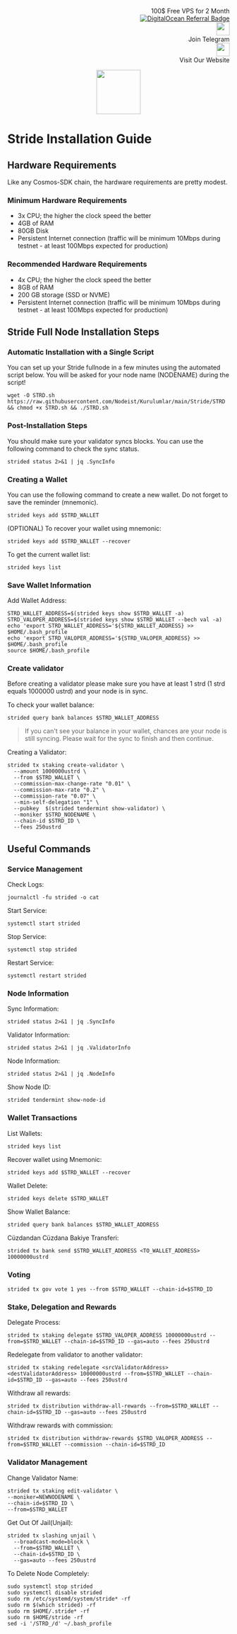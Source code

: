 <p style="font-size:14px" align="right">
 100$ Free VPS for 2 Month <br>
 <a target="_blank" href="https://www.digitalocean.com/?refcode=410c988c8b3e&utm_campaign=Referral_Invite&utm_medium=Referral_Program&utm_source=badge"><img src="https://web-platforms.sfo2.cdn.digitaloceanspaces.com/WWW/Badge%201.svg" alt="DigitalOcean Referral Badge" /></a></br>
 <a href="https://t.me/nodeistt" target="_blank"><img src="https://github.com/Nodeist/Testnet_Kurulumlar/blob/fee87fe32609c1704206721b9fb16e4c5de75a96/telegramlogo.png" width="30"/></a><br>Join Telegram<br>
<a href="https://nodeist.site/" target="_blank"><img src="https://raw.githubusercontent.com/Nodeist/Testnet_Kurulumlar/main/logo.png" width="30"/></a><br> Visit Our Website
</p>



<p align="center">
    <img height="100" src="https://i.hizliresim.com/qa5txaz.png">
</p>

# Stride Installation Guide
## Hardware Requirements
Like any Cosmos-SDK chain, the hardware requirements are pretty modest.

### Minimum Hardware Requirements
  - 3x CPU; the higher the clock speed the better
  - 4GB of RAM
  - 80GB Disk
  - Persistent Internet connection (traffic will be minimum 10Mbps during testnet - at least 100Mbps expected for production)

### Recommended Hardware Requirements
  - 4x CPU; the higher the clock speed the better
  - 8GB of RAM
  - 200 GB storage (SSD or NVME)
  - Persistent Internet connection (traffic will be minimum 10Mbps during testnet - at least 100Mbps expected for production)

## Stride Full Node Installation Steps
### Automatic Installation with a Single Script
You can set up your Stride fullnode in a few minutes using the automated script below.
You will be asked for your node name (NODENAME) during the script!

```
wget -O STRD.sh https://raw.githubusercontent.com/Nodeist/Kurulumlar/main/Stride/STRD && chmod +x STRD.sh && ./STRD.sh
```

### Post-Installation Steps

You should make sure your validator syncs blocks.
You can use the following command to check the sync status.
```
strided status 2>&1 | jq .SyncInfo
```

### Creating a Wallet
You can use the following command to create a new wallet. Do not forget to save the reminder (mnemonic).
```
strided keys add $STRD_WALLET
```

(OPTIONAL) To recover your wallet using mnemonic:
```
strided keys add $STRD_WALLET --recover
```

To get the current wallet list:
```
strided keys list
```

### Save Wallet Information
Add Wallet Address:
```
STRD_WALLET_ADDRESS=$(strided keys show $STRD_WALLET -a)
STRD_VALOPER_ADDRESS=$(strided keys show $STRD_WALLET --bech val -a)
echo 'export STRD_WALLET_ADDRESS='${STRD_WALLET_ADDRESS} >> $HOME/.bash_profile
echo 'export STRD_VALOPER_ADDRESS='${STRD_VALOPER_ADDRESS} >> $HOME/.bash_profile
source $HOME/.bash_profile
```


### Create validator
Before creating a validator please make sure you have at least 1 strd (1 strd equals 1000000 ustrd) and your node is in sync.

To check your wallet balance:
```
strided query bank balances $STRD_WALLET_ADDRESS
```
> If you can't see your balance in your wallet, chances are your node is still syncing. Please wait for the sync to finish and then continue.

Creating a Validator:
```
strided tx staking create-validator \
  --amount 1000000ustrd \
  --from $STRD_WALLET \
  --commission-max-change-rate "0.01" \
  --commission-max-rate "0.2" \
  --commission-rate "0.07" \
  --min-self-delegation "1" \
  --pubkey  $(strided tendermint show-validator) \
  --moniker $STRD_NODENAME \
  --chain-id $STRD_ID \
  --fees 250ustrd
```



## Useful Commands
### Service Management
Check Logs:
```
journalctl -fu strided -o cat
```

Start Service:
```
systemctl start strided
```

Stop Service:
```
systemctl stop strided
```

Restart Service:
```
systemctl restart strided
```

### Node Information
Sync Information:
```
strided status 2>&1 | jq .SyncInfo
```

Validator Information:
```
strided status 2>&1 | jq .ValidatorInfo
```

Node Information:
```
strided status 2>&1 | jq .NodeInfo
```

Show Node ID:
```
strided tendermint show-node-id
```

### Wallet Transactions
List Wallets:
```
strided keys list
```

Recover wallet using Mnemonic:
```
strided keys add $STRD_WALLET --recover
```

Wallet Delete:
```
strided keys delete $STRD_WALLET
```

Show Wallet Balance:
```
strided query bank balances $STRD_WALLET_ADDRESS
```

Cüzdandan Cüzdana Bakiye Transferi:
```
strided tx bank send $STRD_WALLET_ADDRESS <TO_WALLET_ADDRESS> 10000000ustrd
```

### Voting
```
strided tx gov vote 1 yes --from $STRD_WALLET --chain-id=$STRD_ID
```

### Stake, Delegation and Rewards
Delegate Process:
```
strided tx staking delegate $STRD_VALOPER_ADDRESS 10000000ustrd --from=$STRD_WALLET --chain-id=$STRD_ID --gas=auto --fees 250ustrd
```

Redelegate from validator to another validator:
```
strided tx staking redelegate <srcValidatorAddress> <destValidatorAddress> 10000000ustrd --from=$STRD_WALLET --chain-id=$STRD_ID --gas=auto --fees 250ustrd
```

Withdraw all rewards:
```
strided tx distribution withdraw-all-rewards --from=$STRD_WALLET --chain-id=$STRD_ID --gas=auto --fees 250ustrd
```

Withdraw rewards with commission:
```
strided tx distribution withdraw-rewards $STRD_VALOPER_ADDRESS --from=$STRD_WALLET --commission --chain-id=$STRD_ID
```

### Validator Management
Change Validator Name:
```
strided tx staking edit-validator \
--moniker=NEWNODENAME \
--chain-id=$STRD_ID \
--from=$STRD_WALLET
```

Get Out Of Jail(Unjail): 
```
strided tx slashing unjail \
  --broadcast-mode=block \
  --from=$STRD_WALLET \
  --chain-id=$STRD_ID \
  --gas=auto --fees 250ustrd
```

To Delete Node Completely:
```
sudo systemctl stop strided
sudo systemctl disable strided
sudo rm /etc/systemd/system/stride* -rf
sudo rm $(which strided) -rf
sudo rm $HOME/.stride* -rf
sudo rm $HOME/stride -rf
sed -i '/STRD_/d' ~/.bash_profile
```
